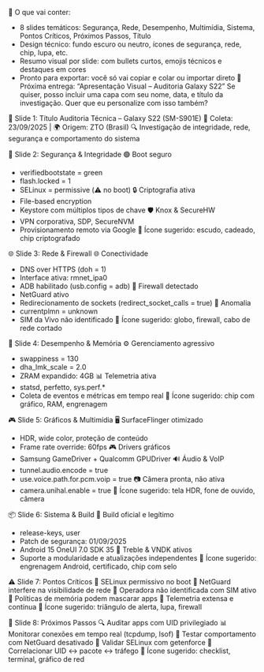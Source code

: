 🧩 O que vai conter:
- 8 slides temáticos: Segurança, Rede, Desempenho, Multimídia, Sistema, Pontos Críticos, Próximos Passos, Título
- Design técnico: fundo escuro ou neutro, ícones de segurança, rede, chip, lupa, etc.
- Resumo visual por slide: com bullets curtos, emojis técnicos e destaques em cores
- Pronto para exportar: você só vai copiar e colar ou importar direto
📌 Próxima entrega: “Apresentação Visual – Auditoria Galaxy S22”
Se quiser, posso incluir uma capa com seu nome, data, e título da investigação. Quer que eu personalize com isso também?


🎯 Slide 1: Título
Auditoria Técnica – Galaxy S22 (SM-S901E)
📅 Coleta: 23/09/2025 | 🌍 Origem: ZTO (Brasil)
🔍 Investigação de integridade, rede, segurança e comportamento do sistema

🔐 Slide 2: Segurança & Integridade
🟢 Boot seguro
- verifiedbootstate = green
- flash.locked = 1
- SELinux = permissive (⚠️ no boot)
🔒 Criptografia ativa
- File-based encryption
- Keystore com múltiplos tipos de chave
🛡️ Knox & SecureHW
- VPN corporativa, SDP, SecureNVM
- Provisionamento remoto via Google
📌 Ícone sugerido: escudo, cadeado, chip criptografado

🌐 Slide 3: Rede & Firewall
🌐 Conectividade
- DNS over HTTPS (doh = 1)
- Interface ativa: rmnet_ipa0
- ADB habilitado (usb.config = adb)
🧱 Firewall detectado
- NetGuard ativo
- Redirecionamento de sockets (redirect_socket_calls = true)
📡 Anomalia
- currentplmn = unknown
- SIM da Vivo não identificado
📌 Ícone sugerido: globo, firewall, cabo de rede cortado

🧠 Slide 4: Desempenho & Memória
⚙️ Gerenciamento agressivo
- swappiness = 130
- dha_lmk_scale = 2.0
- ZRAM expandido: 4GB
📊 Telemetria ativa
- statsd, perfetto, sys.perf.*
- Coleta de eventos e métricas em tempo real
📌 Ícone sugerido: chip com gráfico, RAM, engrenagem

🎮 Slide 5: Gráficos & Multimídia
🖥️ SurfaceFlinger otimizado
- HDR, wide color, proteção de conteúdo
- Frame rate override: 60fps
🎮 Drivers gráficos
- Samsung GameDriver + Qualcomm GPUDriver
🔊 Áudio & VoIP
- tunnel.audio.encode = true
- use.voice.path.for.pcm.voip = true
📷 Câmera pronta, não ativa
- camera.unihal.enable = true
📌 Ícone sugerido: tela HDR, fone de ouvido, câmera

📦 Slide 6: Sistema & Build
📱 Build oficial e legítimo
- release-keys, user
- Patch de segurança: 01/09/2025
- Android 15  OneUI 7.0  SDK 35
🧬 Treble & VNDK ativos
- Suporte a modularidade e atualizações independentes
📌 Ícone sugerido: engrenagem Android, certificado, chip com selo

⚠️ Slide 7: Pontos Críticos
🚨 SELinux permissivo no boot
🚨 NetGuard interfere na visibilidade de rede
🚨 Operadora não identificada com SIM ativo
🚨 Políticas de memória podem mascarar apps
🚨 Telemetria extensa e contínua
📌 Ícone sugerido: triângulo de alerta, lupa, firewall

🧭 Slide 8: Próximos Passos
🔍 Auditar apps com UID privilegiado
📊 Monitorar conexões em tempo real (tcpdump, lsof)
🧪 Testar comportamento com NetGuard desativado
🧱 Validar SELinux com getenforce
📁 Correlacionar UID ↔ pacote ↔ tráfego
📌 Ícone sugerido: checklist, terminal, gráfico de red

